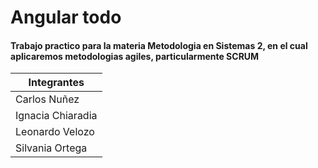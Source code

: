 # Angular todo

#### Trabajo practico para la materia Metodologia en Sistemas 2, en el cual aplicaremos metodologias agiles, particularmente SCRUM  

| Integrantes  |
| ----------- | 
| Carlos Nuñez | 
| Ignacia Chiaradia |
| Leonardo Velozo |
| Silvania Ortega |
